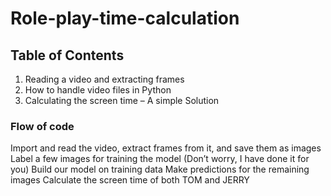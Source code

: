 # Role-play-time-calculation
## Table of Contents
1. Reading a video and extracting frames
2. How to handle video files in Python
3. Calculating the screen time – A simple Solution

### Flow of code
Import and read the video, extract frames from it, and save them as images
Label a few images for training the model (Don’t worry, I have done it for you)
Build our model on training data
Make predictions for the remaining images
Calculate the screen time of both TOM and JERRY
